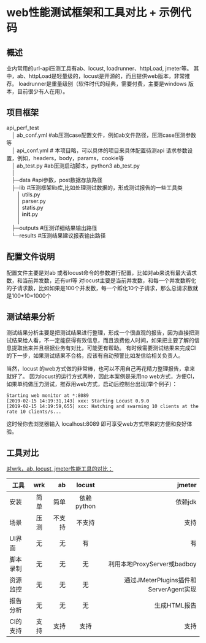 # web性能测试框架和工具对比 + 示例代码

## 概述
业内常用的url-api压测工具有ab、locust, loadrunner、httpLoad, jmeter等。
其中，ab、httpLoad是轻量级的，locust是开源的，而且提供web版本，非常推荐。
loadrunner是重量级别（软件时代的经典，需要付费，主要是windows 版本，目前很少有人在用）。

## 项目框架

api_perf_test  
&ensp;&ensp;│ ab_conf.yml             #ab压测case配置文件，例如ab文件路径，压测case压测参数等  
&ensp;&ensp;│ api_conf.yml            # 本项目略，可以具体的项目来具体配置待测api 请求参数设置，例如，headers，body，params，cookie等  
&ensp;&ensp;│ ab_test.py              #ab压测启动脚本，python3 ab_test.py  
&ensp;&ensp;│  
&ensp;&ensp;├─data                     #api参数，post数据存放路径  
&ensp;&ensp;├─lib                      #压测框架lib库,比如处理测试数据的，形成测试报告的一些工具类  
&ensp;&ensp;&ensp;&ensp;│ utils.py  
&ensp;&ensp;&ensp;&ensp;│ parser.py  
&ensp;&ensp;&ensp;&ensp;│ statis.py  
&ensp;&ensp;&ensp;&ensp;│ __init__.py  
&ensp;&ensp;&ensp;&ensp;│  
&ensp;&ensp;├─outputs                  #压测详细结果输出路径  
&ensp;&ensp;└─results                  #压测结果建议报表输出路径

## 配置文件说明
配置文件主要是对ab 或者locust命令的参数进行配置，比如对ab来说有最大请求数，和当前并发数，还有url等
对locust主要是当前并发数，和每一个并发数孵化的子请求数，比如如果是100个并发数，每一个孵化10个子请求，那么总请求数就是100\*10=1000个

## 测试结果分析
测试结果分析主要是把测试结果进行整理，形成一个很直观的报告，因为直接把测试结果给人看，不一定能获得有效信息，而且浪费他人时间，如果把主要了解的信息提取出来并且根据业务有对比，可能更有帮助。
有时候需要测试结果来完成CI的下一步，如果测试结果不合格，应该有自动预警比如发信给相关负责人。

当然，locust 的web方式做的非常棒，也可以不用自己再花精力整理报告，拿来就好了。
因为locust的运行方式两种，因此本案例是采用no web方式，方便CI，如果单纯做压力测试，推荐用web方式，启动后控制台出现(举个例子）：
```
Starting web monitor at *:8089
[2019-02-15 14:19:31,143] xxx: Starting Locust 0.9.0
[2019-02-15 14:19:59,655] xxx: Hatching and swarming 10 clients at the rate 10 clients/s...
```
这时候你去浏览器输入 localhost:8089 即可享受web方式带来的方便和良好体验。

## 工具对比
[对wrk，ab, locust, jmeter性能工具的对比：](https://testerhome.com/topics/17068)

工具|wrk|ab|locust|jmeter
---|:--:|--:|:---:|----:
安装|简单|简单|依赖python|依赖jdk
场景|压测|不支持|不支持|支持|支持
UI界面|无 |无 | 有 |  有
脚本录制|无 |无 | 无 | 利用本地ProxyServer或badboy
资源监控|无 |无 | 无 | 通过JMeterPlugins插件和ServerAgent实现
报告分析|无 |无 | 无 | 生成HTML报告
CI的支持|支持|支持|支持|支持

